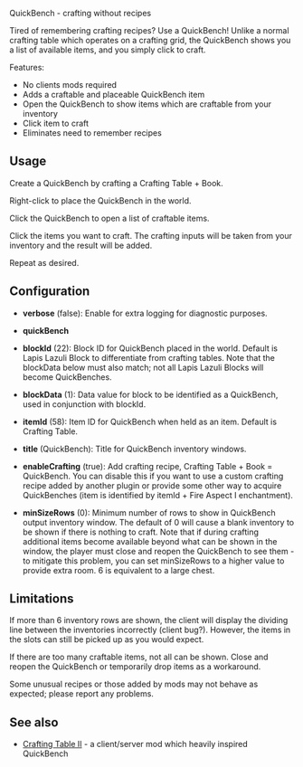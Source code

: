 QuickBench - crafting without recipes

Tired of remembering crafting recipes? Use a QuickBench! Unlike a normal crafting table
which operates on a crafting grid, the QuickBench shows you a list of available items,
and you simply click to craft.

Features:

* No clients mods required
* Adds a craftable and placeable QuickBench item
* Open the QuickBench to show items which are craftable from your inventory
* Click item to craft 
* Eliminates need to remember recipes

## Usage

Create a QuickBench by crafting a Crafting Table + Book.

Right-click to place the QuickBench in the world.

Click the QuickBench to open a list of craftable items.

Click the items you want to craft. The crafting inputs will be taken
from your inventory and the result will be added.

Repeat as desired.

## Configuration

* **verbose** (false): Enable for extra logging for diagnostic purposes.

* **quickBench**

 * **blockId** (22): Block ID for QuickBench placed in the world. Default is Lapis Lazuli Block to differentiate from 
   crafting tables. Note that the blockData below must also match; not all Lapis Lazuli Blocks will become QuickBenches.

 * **blockData** (1): Data value for block to be identified as a QuickBench, used in conjunction with blockId.

 * **itemId** (58): Item ID for QuickBench when held as an item. Default is Crafting Table.

 * **title** (QuickBench): Title for QuickBench inventory windows.

 * **enableCrafting** (true): Add crafting recipe, Crafting Table + Book = QuickBench. You can disable this
if you want to use a custom crafting recipe added by another plugin or provide some other way to acquire
QuickBenches (item is identified by itemId + Fire Aspect I enchantment).

 * **minSizeRows** (0): Minimum number of rows to show in QuickBench output inventory window. The default of 0
will cause a blank inventory to be shown if there is nothing to craft. Note that if during crafting additional items
become available beyond what can be shown in the window, the player must close and reopen the QuickBench to see
them - to mitigate this problem, you can set minSizeRows to a higher value to provide extra room. 6 is equivalent to a large chest.

## Limitations

If more than 6 inventory rows are shown, the client will display the dividing line between the inventories incorrectly (client bug?).
However, the items in the slots can still be picked up as you would expect.

If there are too many craftable items, not all can be shown. Close and reopen the QuickBench or temporarily drop items as a workaround.

Some unusual recipes or those added by mods may not behave as expected; please report any problems.

## See also

* [Crafting Table II](http://www.minecraftforum.net/topic/856538-11-crafting-table-ii-v162-310112/) - a client/server mod which heavily inspired QuickBench

